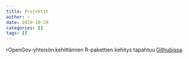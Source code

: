 ```yaml
---
title: Projektit
author: ~
date: 2020-10-29
categories: []
tags: []
---
```


rOpenGov-yhteisön kehittämien R-pakettien kehitys tapahtuu [Githubissa](https://github.com/ropengov/).


